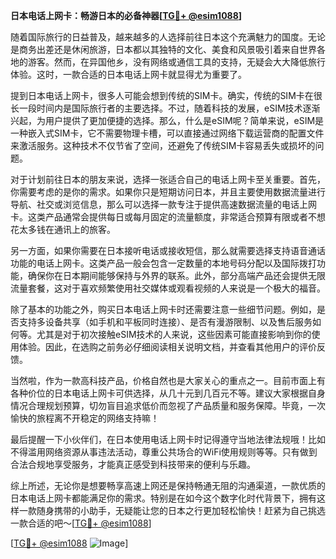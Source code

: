 **日本电话上网卡：畅游日本的必备神器[[TG💪+ @esim1088](https://t.me/s/esim1088)]**

随着国际旅行的日益普及，越来越多的人选择前往日本这个充满魅力的国度。无论是商务出差还是休闲旅游，日本都以其独特的文化、美食和风景吸引着来自世界各地的游客。然而，在异国他乡，没有网络或通信工具的支持，无疑会大大降低旅行体验。这时，一款合适的日本电话上网卡就显得尤为重要了。

提到日本电话上网卡，很多人可能会想到传统的SIM卡。确实，传统的SIM卡在很长一段时间内是国际旅行者的主要选择。不过，随着科技的发展，eSIM技术逐渐兴起，为用户提供了更加便捷的选择。那么，什么是eSIM呢？简单来说，eSIM是一种嵌入式SIM卡，它不需要物理卡槽，可以直接通过网络下载运营商的配置文件来激活服务。这种技术不仅节省了空间，还避免了传统SIM卡容易丢失或损坏的问题。

对于计划前往日本的朋友来说，选择一张适合自己的电话上网卡至关重要。首先，你需要考虑的是你的需求。如果你只是短期访问日本，并且主要使用数据流量进行导航、社交或浏览信息，那么可以选择一款专注于提供高速数据流量的电话上网卡。这类产品通常会提供每日或每月固定的流量额度，非常适合预算有限或者不想花太多钱在通讯上的旅客。

另一方面，如果你需要在日本接听电话或接收短信，那么就需要选择支持语音通话功能的电话上网卡。这类产品一般会包含一定数量的本地号码分配以及国际拨打功能，确保你在日本期间能够保持与外界的联系。此外，部分高端产品还会提供无限流量套餐，这对于喜欢频繁使用社交媒体或观看视频的人来说是一个极大的福音。

除了基本的功能之外，购买日本电话上网卡时还需要注意一些细节问题。例如，是否支持多设备共享（如手机和平板同时连接）、是否有漫游限制、以及售后服务如何等。尤其是对于初次接触eSIM技术的人来说，这些因素可能直接影响到你的使用体验。因此，在选购之前务必仔细阅读相关说明文档，并查看其他用户的评价反馈。

当然啦，作为一款高科技产品，价格自然也是大家关心的重点之一。目前市面上有各种价位的日本电话上网卡可供选择，从几十元到几百元不等。建议大家根据自身情况合理规划预算，切勿盲目追求低价而忽视了产品质量和服务保障。毕竟，一次愉快的旅程离不开稳定的网络支持嘛！

最后提醒一下小伙伴们，在日本使用电话上网卡时记得遵守当地法律法规哦！比如不得滥用网络资源从事违法活动，尊重公共场合的WiFi使用规则等等。只有做到合法合规地享受服务，才能真正感受到科技带来的便利与乐趣。

综上所述，无论你是想要畅享高速上网还是保持畅通无阻的沟通渠道，一款优质的日本电话上网卡都能满足你的需求。特别是在如今这个数字化时代背景下，拥有这样一款随身携带的小助手，无疑能让您的日本之行更加轻松愉快！赶紧为自己挑选一款合适的吧～[[TG💪+ @esim1088](https://t.me/s/esim1088)]

[[TG💪+ @esim1088](https://t.me/s/esim1088) ![Image](https://i.postimg.cc/4NQfJmqS/Snipaste-2025-05-13-00-14-12.png)]